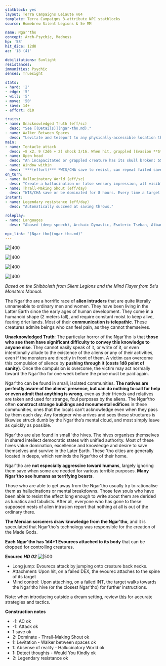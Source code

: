 ```yaml
---
statblock: yes
layout: Terra Campaigns Leiaute v04
template: Terra Campaigns 3-attribute NPC statblocks
source: Homebrew Silent Legions & 5e MM

name: Ngar'tho
concept: Arch-Psychic, Madness
hp: '58'
hit_dice: 12d8
ac: '18 (4)'

debilitations: Sunlight
resistances: 
immunities: Psychic
senses: Truesight

stats:
- hard: '2'
- edge: '5'
- will: '5'
- move: '50'
- save: 14+
- effort: d10

traits:
- name: Unacknowledged Truth (eff/sc)
  desc: "See [(Details)](ngar-tho.md)."
- name: Walker Between Spaces
  desc: "Levitate and teleport to any physically-accessible location that is within move range. As **Action**: teleport to a location within one mile, provided you have physically been there before, and there is a direct physical path."
main:
- name: Tentacle attack
  desc: +8 x2, 9 (2d6 + 2) shock 3/16. When hit, grappled (Evasion **S**:escape)
- name: Open head
  desc: "An incapacitated or grappled creature has its skull broken: 55 (10d10). A killed creature has its brain consumed."
- name: Window within
  desc: '***(effort)*** *WIS/CHA save to resist, can repeat failed saves.* Complete access to the thoughts and memories of an individual who is within view. You can perceive anything the target does, know their thoughts, and get coherent, context-supplied answers from their memory to any questions you may ask. You can choose to create additional links, but must commit Effort for each one. You can only pay attention to one link at a time.'
on_turn:
- name: Hallucinatory World (eff/sc)
  desc: "Create a hallucination or false sensory impression, all visible targets suddenly perceive. Worthy foes who are threatened, overwhelmed, or doubtful of a vision can make a WIS/CHA save at the start of each round to become immune for the scene. It cannot cause damage to the target, and any victim is freed as soon as it is hit."
- name: Thrall-Making Shout (eff/day)
  desc: "WIS/CHA save or be dominated for 8 hours. Every time a target takes damage from the commander they can attemp another save to leave the domination."
instant:
- name: Legendary resistance (eff/day)
  desc: "Automatically succeed at saving throws."

roleplay:
- name: Languages
  desc: "Abased (deep speech), Archaic Dynastic, Esoteric Tseban, Atban Dynastic, telepathy 120ft"

npc_link: "[Ngar-tho](ngar-tho.md)"
---
```


![|400](https://i.imgur.com/93n2Xxn.png)

![|400](https://i.imgur.com/dNlwaVK.png)

![|400](https://i.imgur.com/U8HOc2q.png)

![|400](https://i.imgur.com/9bNAri9.png)




*Based on the Shibboleth from Silent Legions and the Mind Flayer from 5e's Monsters Manual.*

The Ngar'tho are a horrific race of **alien intruders** that are quite literally unnameable to ordinary men and women. They have been living in the Latter Earth since the early ages of human development. They come in a humanoid shape (2 meters tall), and require constant moist to keep alive, fearing drier lands. Most of their **communication is telepathic**. These creatures admire beings who can feel pain, as they cannot themselves.

**Unacknowledged Truth**: The particular horror of the Ngar'tho is that **those who see them have significant difficulty to convey this knowledge to anyone else**. They cannot easily speak of it, or write of it, or even intentionally allude to the existence of the aliens or any of their activities, even if the monsters are directly in front of them. A victim can overcome this compulsion of silence by **pushing through it (costs 1d8 point of sanity)**. Once the compulsion is overcome, the victim may act normally toward the Ngar'tho for one week before the price must be paid again.

Ngar'tho can be found in small, isolated communities. **The natives are perfectly aware of the aliens’ presence, but can do nothing to call for help or even admit that anything is wrong**, even as their friends and relatives are taken and used for strange, foul purposes by the aliens. The Ngar'tho often **construct strange buildings and monumental edifices** in these communities, ones that the locals can’t acknowledge even when they pass by them each day. Any foreigner who arrives and sees these structures is likewise struck dumb by the Ngar'tho’s mental cloud, and most simply leave as quickly as possible.

Ngar'tho are also found in small 'tho hives. The hives organises themselves in shared intellect democratic states with unified authority. Most of these hives value domination, excellence and knowledge and desire to save themselves and survive in the Later Earth. These 'tho cities are generally located in deeps, which reminds the Ngar'tho of their home.

Ngar'tho are **not especially aggressive toward humans**, largely ignoring them save when some are needed for various terrible purposes. **Many Ngar'tho see humans as terrifying beasts**.

Those who are able to get away from the Ngar'tho usually try to rationalise them as hallucinations or mental breakdowns. Those few souls who have been able to resist the effect long enough to write about them are derided as lunatics and fabulists. After all, everyone who has gone to these supposed nests of alien intrusion report that nothing at all is out of the ordinary there. 

**The Mercian sorcerers draw knowledge from the Ngar'tho**, and it is speculated that Ngar'tho's technology was responsible for the creation of the Made Gods.

**Each Ngar'tho has 1d4+1 Evourecs attached to its body** that can be dropped for controlling creatures.

**Evourec**
***HD 02***
![|500](https://i.imgur.com/w7sOVio.png)

- Long jump: Evourecs attack by jumping onto creature back necks.
- Attachment: Upon hit, on a failed DEX, the evourec attaches to the spine of its target
- Mind control: Upon attaching, on a failed INT, the target walks towards the Ngar'tho hive (or the closest Ngar'tho) for further instructions.

Note: when introducing outside a dream setting, review [this](https://pca.st/episode/7e676f15-d5cb-4ffc-970d-67caddf15d04) for accurate strategies and tactics. 

**Construction notes**

- -1: AC ok
- -1: Attack ok
- 1 save ok
- 2: Dominate - Thrall-Making Shout ok
- 1: Levitation - Walker between spaces ok
- 1: Absense of reality - Hallucinatory World ok
- 1: Detect thoughts - Would You Kindly ok
- 2: Legendary resistance ok
